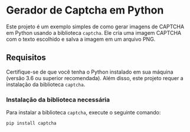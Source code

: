 # Gerador de Captcha em Python

Este projeto é um exemplo simples de como gerar imagens de CAPTCHA em Python usando a biblioteca `captcha`. Ele cria uma imagem CAPTCHA com o texto escolhido e salva a imagem em um arquivo PNG.

## Requisitos

Certifique-se de que você tenha o Python instalado em sua máquina (versão 3.6 ou superior recomendada). Além disso, este projeto requer a instalação da biblioteca `captcha`.

### Instalação da biblioteca necessária

Para instalar a biblioteca `captcha`, execute o seguinte comando:

```bash
pip install captcha
